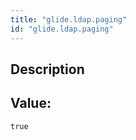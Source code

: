 ```yaml
---
title: "glide.ldap.paging"
id: "glide.ldap.paging"
---
```

## Description



## Value: 
```
true
```